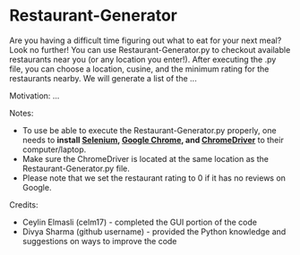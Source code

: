 # Restaurant-Generator
Are you having a difficult time figuring out what to eat for your next meal? Look no further! You can use Restaurant-Generator.py to checkout available restaurants near you (or any location you enter!). After executing the .py file, you can choose a location, cusine, and the minimum rating for the restaurants nearby. We will generate a list of the ...

Motivation:
...

Notes:
- To use be able to execute the Restaurant-Generator.py properly, one needs to **install [Selenium](https://selenium-python.readthedocs.io/installation.html), [Google Chrome](https://www.google.com/chrome/), and [ChromeDriver](https://sites.google.com/chromium.org/driver/)** to their computer/laptop.
- Make sure the ChromeDriver is located at the same location as the Restaurant-Generator.py file.
- Please note that we set the restaurant rating to 0 if it has no reviews on Google.

Credits:
- Ceylin Elmasli (celm17) - completed the GUI portion of the code
- Divya Sharma (github username) - provided the Python knowledge and suggestions on ways to improve the code
